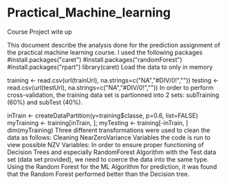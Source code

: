 # Practical_Machine_learning
Course Project wite up

This document describe the analysis done for the prediction assignment of the practical machine learning course.
I used the following packages 
#install.packages("caret")
#install.packages("randomForest")
#install.packages("rpart")
library(caret)
Load the data to only in memory

training <- read.csv(url(trainUrl), na.strings=c("NA","#DIV/0!",""))
testing <- read.csv(url(testUrl), na.strings=c("NA","#DIV/0!",""))
In order to perform cross-validation, the training data set is partionned into 2 sets: subTraining (60%) and subTest (40%).

inTrain <- createDataPartition(y=training$classe, p=0.6, list=FALSE)
myTraining <- training[inTrain, ]; myTesting <- training[-inTrain, ]
dim(myTraining) 
Three different transformations were used to clean the data as follows: 
Cleaning NearZeroVariance Variables the  code is run to view possible NZV Variables:
In order to ensure proper functioning of Decision Trees and especially RandomForest Algorithm with the Test data set (data set provided), we need to coerce the data into the same type.
Using the Random Forest for the ML Algorithm for prediction, it was found that the Random Forest performed better than the Decision tree.

